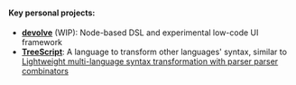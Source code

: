 #### Key personal projects:

- **[devolve](https://github.com/Jakobeha/devolve)** (WIP): Node-based DSL and experimental low-code UI framework
- **[TreeScript](https://github.com/Jakobeha/treescript)**: A language to transform other languages' syntax, similar to [Lightweight multi-language syntax transformation with parser parser combinators](https://dl.acm.org/citation.cfm?id=3314589)
